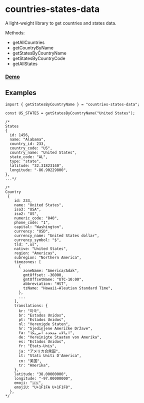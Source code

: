 # countries-states-data
A light-weight library to get countries and states data.

Methods:
- getAllCountries
- getCountryByName
- getStatesByCountryName
- getStatesByCountryCode
- getAllStates

### [Demo](https://codesandbox.io/s/countries-states-data-12e1fk?file=/src/App.js)

## Examples
```
import { getStatesByCountryName } = "countries-states-data";

const US_STATES = getStatesByCountryName("United States");

/*
States
{
  id: 1456,
  name: "Alabama",
  country_id: 233,
  country_code: "US",
  country_name: "United States",
  state_code: "AL",
  type: "state",
  latitude: "32.31823140",
  longitude: "-86.90229800",
},
...*/

/*
Country
 {
    id: 233,
    name: "United States",
    iso3: "USA",
    iso2: "US",
    numeric_code: "840",
    phone_code: "1",
    capital: "Washington",
    currency: "USD",
    currency_name: "United States dollar",
    currency_symbol: "$",
    tld: ".us",
    native: "United States",
    region: "Americas",
    subregion: "Northern America",
    timezones: [
      {
        zoneName: "America/Adak",
        gmtOffset: -36000,
        gmtOffsetName: "UTC-10:00",
        abbreviation: "HST",
        tzName: "Hawaii–Aleutian Standard Time",
      },
      ...
    ],
    translations: {
      kr: "미국",
      br: "Estados Unidos",
      pt: "Estados Unidos",
      nl: "Verenigde Staten",
      hr: "Sjedinjene Američke Države",
      fa: "ایالات متحده آمریکا",
      de: "Vereinigte Staaten von Amerika",
      es: "Estados Unidos",
      fr: "États-Unis",
      ja: "アメリカ合衆国",
      it: "Stati Uniti D'America",
      cn: "美国",
      tr: "Amerika",
    },
    latitude: "38.00000000",
    longitude: "-97.00000000",
    emoji: "🇺🇸",
    emojiU: "U+1F1FA U+1F1F8",
  },
*/

```

